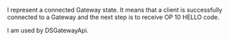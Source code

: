 I represent a connected Gateway state.
It means that a client is successfully connected to a Gateway and the next step is to receive OP 10 HELLO code.

I am used by DSGatewayApi.